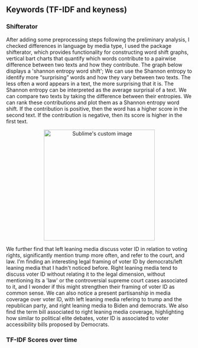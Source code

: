

## Keywords (TF-IDF and keyness)
### Shifterator
After adding some preprocessing steps following the preliminary analysis, I checked differences in language by media type, I used the package shifterator, which provides functionality for constructing word shift graphs, vertical bart charts that quantify which words contribute to a pairwise difference between two texts and how they contribute. The graph below displays a 'shannon entropy word shift'; We can use the Shannon entropy to identify more “surprising” words and how they vary between two texts. The less often a word appears in a text, the more surprising that it is. The Shannon entropy can be interpreted as the average surprisal of a text. We can compare two texts by taking the difference between their entropies. We can rank these contributions and plot them as a Shannon entropy word shift. If the contribution is positive, then the word has a higher score in the second text. If the contribution is negative, then its score is higher in the first text.
<p align="center">
  <img src= https://user-images.githubusercontent.com/89010445/172584906-778b597e-5c49-4857-bf39-d91c40f0e5ec.png alt="Sublime's custom image"/, style="width:300px;">
</p>

We further find that left leaning media discuss voter ID in relation to voting rights, significantly mention trump more often, and refer to the court, and law. I'm finding an interesting legal framing of voter ID by democrats/left leaning media that I hadn't noticed before. Right leaning media tend to discuss voter ID without relating it to the legal dimension, without mentioning its a 'law' or the controversial supreme court cases associated to it, and I wonder if this might strengthen their framing of voter ID as common sense. We can also notice a present partisanship in media coverage over voter ID, with left leaning media refering to trump and the republican party, and right leaning media to Biden and democrats. We also find the term bill associated to right leaning media coverage, highlighting how similar to political elite debates, voter ID is associated to voter accessibility bills proposed by Democrats.

### TF-IDF Scores over time

